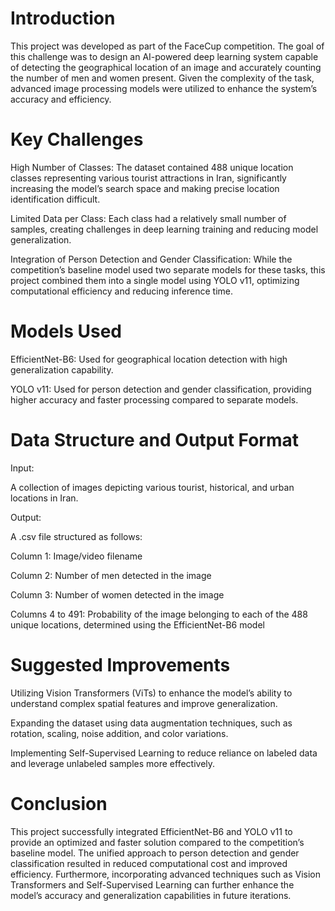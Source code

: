 # Introduction

This project was developed as part of the FaceCup competition. The goal of this challenge was to design an AI-powered deep learning system capable of detecting the geographical location of an image and accurately counting the number of men and women present. Given the complexity of the task, advanced image processing models were utilized to enhance the system’s accuracy and efficiency.


# Key Challenges

High Number of Classes: The dataset contained 488 unique location classes representing various tourist attractions in Iran, significantly increasing the model’s search space and making precise location identification difficult.

Limited Data per Class: Each class had a relatively small number of samples, creating challenges in deep learning training and reducing model generalization.

Integration of Person Detection and Gender Classification: While the competition’s baseline model used two separate models for these tasks, this project combined them into a single model using YOLO v11, optimizing computational efficiency and reducing inference time.


# Models Used

EfficientNet-B6: Used for geographical location detection with high generalization capability.

YOLO v11: Used for person detection and gender classification, providing higher accuracy and faster processing compared to separate models.


# Data Structure and Output Format

Input:

A collection of images depicting various tourist, historical, and urban locations in Iran.

Output:

A .csv file structured as follows:

Column 1: Image/video filename

Column 2: Number of men detected in the image

Column 3: Number of women detected in the image

Columns 4 to 491: Probability of the image belonging to each of the 488 unique locations, determined using the EfficientNet-B6 model

# Suggested Improvements

Utilizing Vision Transformers (ViTs) to enhance the model’s ability to understand complex spatial features and improve generalization.

Expanding the dataset using data augmentation techniques, such as rotation, scaling, noise addition, and color variations.

Implementing Self-Supervised Learning to reduce reliance on labeled data and leverage unlabeled samples more effectively.


# Conclusion

This project successfully integrated EfficientNet-B6 and YOLO v11 to provide an optimized and faster solution compared to the competition’s baseline model. The unified approach to person detection and gender classification resulted in reduced computational cost and improved efficiency. Furthermore, incorporating advanced techniques such as Vision Transformers and Self-Supervised Learning can further enhance the model’s accuracy and generalization capabilities in future iterations.
